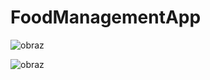 # FoodManagementApp
![obraz](https://github.com/user-attachments/assets/58ce5997-ca22-4692-b40c-a1bab71b3cee)

![obraz](https://github.com/user-attachments/assets/e01dd6c7-6571-4656-a47c-c0946eb01b3f)

